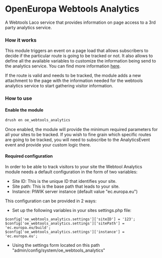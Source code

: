 # OpenEuropa Webtools Analytics

A Webtools Laco service that provides information on page access to a 3rd party
analytics service.

### How it works

This module triggers an event on a page load that allows subscribers to decide
if the particular route is going to be tracked or not. It also allows to define
all the available variables to customize the information being send to the
analytics service. You can find more information
[here](http://ec.europa.eu/ipg/services/analytics/).

If the route is valid and needs to be tracked, the module adds a new attachment
to the page with the information needed for the webtools analytics service to
start gathering visitor information.

### How to use

#### Enable the module

```bash
drush en oe_webtools_analytics
```
Once enabled, the module will provide the minimum required parameters for all
your sites to be tracked. If you wish to fine grain which specific routes are
going to be tracked, you will need to subscribe to the AnalyticsEvent event and
provide your custom logic there.

#### Required configuration

In order to be able to track visitors to your site the Webtool Analytics module
needs a default configuration in the form of two variables:

* Site ID: This is the unique ID that identifies your site.
* Site path: This is the base path that leads to your site.
* Instance: PIWIK server instance (default value "ec.europa.eu")

This configuration can be provided in 2 ways:
* Set up the following variables in  your sites settings.php file:

```
$config['oe_webtools_analytics.settings']['siteID'] = '123';
$config['oe_webtools_analytics.settings']['sitePath'] = 'ec.europa.eu/build';
$config['oe_webtools_analytics.settings']['instance'] = 'ec.europa.eu';

```

* Using the settings form located on this path "admin/config/system/oe_webtools_analytics"
